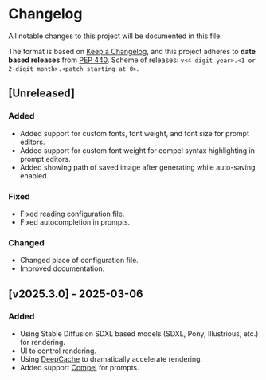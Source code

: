 # Changelog

All notable changes to this project will be documented in this file.

The format is based on [Keep a Changelog](https://keepachangelog.com/en/1.1.0/),
and this project adheres to **date based releases** from [PEP 440](https://peps.python.org/pep-0440/).
Scheme of releases: `v<4-digit year>.<1 or 2-digit month>.<patch starting at 0>`. 

## [Unreleased]

### Added

- Added support for custom fonts, font weight, and font size for prompt editors.
- Added support for custom font weight for compel syntax highlighting in prompt editors.
- Added showing path of saved image after generating while auto-saving enabled.

### Fixed

- Fixed reading configuration file.
- Fixed autocompletion in prompts.

### Changed

- Changed place of configuration file.
- Improved documentation.

## [v2025.3.0] - 2025-03-06

### Added

- Using Stable Diffusion SDXL based models (SDXL, Pony, Illustrious, etc.) for rendering.
- UI to control rendering.
- Using [DeepCache](https://github.com/horseee/DeepCache) to dramatically accelerate rendering. 
- Added support [Compel](https://github.com/damian0815/compel/blob/main/doc/syntax.md) for prompts.
